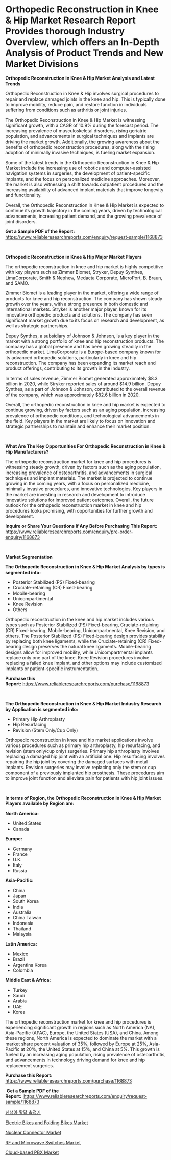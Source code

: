 <p><h1>Orthopedic Reconstruction in Knee & Hip Market Research Report Provides thorough Industry Overview, which offers an In-Depth Analysis of Product Trends and New Market Divisions</h1></p><p><strong>Orthopedic Reconstruction in Knee & Hip Market Analysis and Latest Trends</strong></p>
<p><p>Orthopedic Reconstruction in Knee & Hip involves surgical procedures to repair and replace damaged joints in the knee and hip. This is typically done to improve mobility, reduce pain, and restore function in individuals suffering from conditions such as arthritis or joint injuries.</p><p>The Orthopedic Reconstruction in Knee & Hip Market is witnessing significant growth, with a CAGR of 10.9% during the forecast period. The increasing prevalence of musculoskeletal disorders, rising geriatric population, and advancements in surgical techniques and implants are driving the market growth. Additionally, the growing awareness about the benefits of orthopedic reconstruction procedures, along with the rising adoption of minimally invasive techniques, is fueling market expansion.</p><p>Some of the latest trends in the Orthopedic Reconstruction in Knee & Hip Market include the increasing use of robotics and computer-assisted navigation systems in surgeries, the development of patient-specific implants, and the focus on personalized medicine approaches. Moreover, the market is also witnessing a shift towards outpatient procedures and the increasing availability of advanced implant materials that improve longevity and functionality.</p><p>Overall, the Orthopedic Reconstruction in Knee & Hip Market is expected to continue its growth trajectory in the coming years, driven by technological advancements, increasing patient demand, and the growing prevalence of joint disorders.</p></p>
<p><strong>Get a Sample PDF of the Report:&nbsp;</strong> <a href="https://www.reliableresearchreports.com/enquiry/request-sample/1168873">https://www.reliableresearchreports.com/enquiry/request-sample/1168873</a></p>
<p>&nbsp;</p>
<p><strong>Orthopedic Reconstruction in Knee & Hip Major Market Players</strong></p>
<p><p>The orthopedic reconstruction in knee and hip market is highly competitive with key players such as Zimmer Biomet, Stryker, Depuy Synthes, LimaCorporate, Smith & Nephew, Medacta Corporate, MicroPort, B. Braun, and SAMO. </p><p>Zimmer Biomet is a leading player in the market, offering a wide range of products for knee and hip reconstruction. The company has shown steady growth over the years, with a strong presence in both domestic and international markets. Stryker is another major player, known for its innovative orthopedic products and solutions. The company has seen significant market growth due to its focus on research and development, as well as strategic partnerships.</p><p>Depuy Synthes, a subsidiary of Johnson & Johnson, is a key player in the market with a strong portfolio of knee and hip reconstruction products. The company has a global presence and has been growing steadily in the orthopedic market. LimaCorporate is a Europe-based company known for its advanced orthopedic solutions, particularly in knee and hip reconstruction. The company has been expanding its market reach and product offerings, contributing to its growth in the industry.</p><p>In terms of sales revenue, Zimmer Biomet generated approximately $8.3 billion in 2020, while Stryker reported sales of around $14.9 billion. Depuy Synthes, as a part of Johnson & Johnson, contributed to the overall revenue of the company, which was approximately $82.6 billion in 2020.</p><p>Overall, the orthopedic reconstruction in knee and hip market is expected to continue growing, driven by factors such as an aging population, increasing prevalence of orthopedic conditions, and technological advancements in the field. Key players in the market are likely to focus on innovation and strategic partnerships to maintain and enhance their market position.</p></p>
<p>&nbsp;</p>
<p><strong>What Are The Key Opportunities For Orthopedic Reconstruction in Knee & Hip Manufacturers?</strong></p>
<p><p>The orthopedic reconstruction market for knee and hip procedures is witnessing steady growth, driven by factors such as the aging population, increasing prevalence of osteoarthritis, and advancements in surgical techniques and implant materials. The market is projected to continue growing in the coming years, with a focus on personalized medicine, minimally invasive procedures, and innovative technologies. Key players in the market are investing in research and development to introduce innovative solutions for improved patient outcomes. Overall, the future outlook for the orthopedic reconstruction market in knee and hip procedures looks promising, with opportunities for further growth and development.</p></p>
<p><strong>Inquire or Share Your Questions If Any Before Purchasing This Report:</strong> <a href="https://www.reliableresearchreports.com/enquiry/pre-order-enquiry/1168873">https://www.reliableresearchreports.com/enquiry/pre-order-enquiry/1168873</a></p>
<p>&nbsp;</p>
<p><strong>Market Segmentation</strong></p>
<p><strong>The Orthopedic Reconstruction in Knee & Hip Market Analysis by types is segmented into:</strong></p>
<p><ul><li>Posterior Stabilized (PS) Fixed-bearing</li><li>Cruciate-retaining (CR) Fixed-bearing</li><li>Mobile-bearing</li><li>Unicompartimental</li><li>Knee Revision</li><li>Others</li></ul></p>
<p><p>Orthopedic reconstruction in the knee and hip market includes various types such as Posterior Stabilized (PS) Fixed-bearing, Cruciate-retaining (CR) Fixed-bearing, Mobile-bearing, Unicompartmental, Knee Revision, and others. The Posterior Stabilized (PS) Fixed-bearing design provides stability by replacing both knee ligaments, while the Cruciate-retaining (CR) Fixed-bearing design preserves the natural knee ligaments. Mobile-bearing designs allow for improved mobility, while Unicompartmental implants replace only one part of the knee. Knee Revision procedures involve replacing a failed knee implant, and other options may include customized implants or patient-specific instrumentation.</p></p>
<p><strong>Purchase this Report:&nbsp;</strong><a href="https://www.reliableresearchreports.com/purchase/1168873">https://www.reliableresearchreports.com/purchase/1168873</a></p>
<p>&nbsp;</p>
<p><strong>The Orthopedic Reconstruction in Knee & Hip Market Industry Research by Application is segmented into:</strong></p>
<p><ul><li>Primary Hip Arthroplasty</li><li>Hip Resurfacing</li><li>Revision (Stem Only/Cup Only)</li></ul></p>
<p><p>Orthopedic reconstruction in knee and hip market applications involve various procedures such as primary hip arthroplasty, hip resurfacing, and revision (stem only/cup only) surgeries. Primary hip arthroplasty involves replacing a damaged hip joint with an artificial one. Hip resurfacing involves repairing the hip joint by covering the damaged surfaces with metal implants. Revision surgeries may involve replacing only the stem or cup component of a previously implanted hip prosthesis. These procedures aim to improve joint function and alleviate pain for patients with hip joint issues.</p></p>
<p>&nbsp;</p>
<p><strong>In terms of Region, the Orthopedic Reconstruction in Knee & Hip Market Players available by Region are:</strong></p>
<p>
    <p> <strong> North America: </strong>
        <ul>
            <li>United States</li>
            <li>Canada</li>
        </ul>
        </p> 
    <p> <strong> Europe: </strong>
        <ul>
            <li>Germany</li>
            <li>France</li>
            <li>U.K.</li>
            <li>Italy</li>
            <li>Russia</li>
        </ul>
        </p> 
    <p> <strong> Asia-Pacific: </strong>
        <ul>
            <li>China</li>
            <li>Japan</li>
            <li>South Korea</li>
            <li>India</li>
            <li>Australia</li>
            <li>China Taiwan</li>
            <li>Indonesia</li>
            <li>Thailand</li>
            <li>Malaysia</li>
        </ul>
        </p> 
    <p> <strong> Latin America: </strong>
        <ul>
            <li>Mexico</li>
            <li>Brazil</li>
            <li>Argentina Korea</li>
            <li>Colombia</li>
        </ul>
        </p> 
    <p> <strong> Middle East & Africa: </strong>
        <ul>
            <li>Turkey</li>
            <li>Saudi</li>
            <li>Arabia</li>
            <li>UAE</li>
            <li>Korea</li>
        </ul>
    </p>
    </p>
<p><p>The orthopedic reconstruction market for knee and hip procedures is experiencing significant growth in regions such as North America (NA), Asia-Pacific (APAC), Europe, the United States (USA), and China. Among these regions, North America is expected to dominate the market with a market share percent valuation of 35%, followed by Europe at 25%, Asia-Pacific at 20%, the United States at 15%, and China at 5%. This growth is fueled by an increasing aging population, rising prevalence of osteoarthritis, and advancements in technology driving demand for knee and hip replacement surgeries.</p></p>
<p><strong>Purchase this Report: </strong><a href="https://www.reliableresearchreports.com/purchase/1168873">https://www.reliableresearchreports.com/purchase/1168873</a></p>
<p>&nbsp;<strong>Get a Sample PDF of the Report:&nbsp;&nbsp;</strong><a href="https://www.reliableresearchreports.com/enquiry/request-sample/1168873">https://www.reliableresearchreports.com/enquiry/request-sample/1168873</a></p>
<p><strong></strong></p>
<p><p><a href="https://github.com/vsr06p4p49/Market-Research-Report-List-1/blob/main/4488183186615.md">신생아 황달 측정기</a></p><p><a href="https://github.com/angelajermaine/Market-Research-Report-List-2/blob/main/electric-bikes-and-folding-bikes-market.md">Electric Bikes and Folding Bikes Market</a></p><p><a href="https://view.publitas.com/reportprime-1/nuclear-connector-market-analysis-and-market-size-global-industry-overview-market-segmentation-and-forecast-2024-to-2031/">Nuclear Connector Market</a></p><p><a href="https://view.publitas.com/reportprime-1/rf-and-microwave-switches-market-size-and-growth-market-segmentation-regional-and-country-breakdowns-and-market-trends-for-period-from-2024-2031/">RF and Microwave Switches Market</a></p><p><a href="https://github.com/beatblasta/Market-Research-Report-List-2/blob/main/cloud-based-pbx-market.md">Cloud-based PBX Market</a></p></p>
